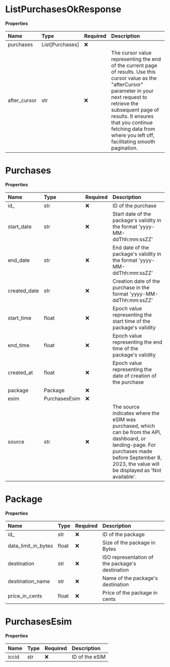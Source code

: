 # ListPurchasesOkResponse

**Properties**

| Name         | Type            | Required | Description                                                                                                                                                                                                                                                                                     |
| :----------- | :-------------- | :------- | :---------------------------------------------------------------------------------------------------------------------------------------------------------------------------------------------------------------------------------------------------------------------------------------------- |
| purchases    | List[Purchases] | ❌       |                                                                                                                                                                                                                                                                                                 |
| after_cursor | str             | ❌       | The cursor value representing the end of the current page of results. Use this cursor value as the "afterCursor" parameter in your next request to retrieve the subsequent page of results. It ensures that you continue fetching data from where you left off, facilitating smooth pagination. |

# Purchases

**Properties**

| Name         | Type          | Required | Description                                                                                                                                                                                            |
| :----------- | :------------ | :------- | :----------------------------------------------------------------------------------------------------------------------------------------------------------------------------------------------------- |
| id\_         | str           | ❌       | ID of the purchase                                                                                                                                                                                     |
| start_date   | str           | ❌       | Start date of the package's validity in the format 'yyyy-MM-ddThh:mm:ssZZ'                                                                                                                             |
| end_date     | str           | ❌       | End date of the package's validity in the format 'yyyy-MM-ddThh:mm:ssZZ'                                                                                                                               |
| created_date | str           | ❌       | Creation date of the purchase in the format 'yyyy-MM-ddThh:mm:ssZZ'                                                                                                                                    |
| start_time   | float         | ❌       | Epoch value representing the start time of the package's validity                                                                                                                                      |
| end_time     | float         | ❌       | Epoch value representing the end time of the package's validity                                                                                                                                        |
| created_at   | float         | ❌       | Epoch value representing the date of creation of the purchase                                                                                                                                          |
| package      | Package       | ❌       |                                                                                                                                                                                                        |
| esim         | PurchasesEsim | ❌       |                                                                                                                                                                                                        |
| source       | str           | ❌       | The source indicates where the eSIM was purchased, which can be from the API, dashboard, or landing-page. For purchases made before September 8, 2023, the value will be displayed as 'Not available'. |

# Package

**Properties**

| Name                | Type  | Required | Description                                     |
| :------------------ | :---- | :------- | :---------------------------------------------- |
| id\_                | str   | ❌       | ID of the package                               |
| data_limit_in_bytes | float | ❌       | Size of the package in Bytes                    |
| destination         | str   | ❌       | ISO representation of the package's destination |
| destination_name    | str   | ❌       | Name of the package's destination               |
| price_in_cents      | float | ❌       | Price of the package in cents                   |

# PurchasesEsim

**Properties**

| Name  | Type | Required | Description    |
| :---- | :--- | :------- | :------------- |
| iccid | str  | ❌       | ID of the eSIM |

